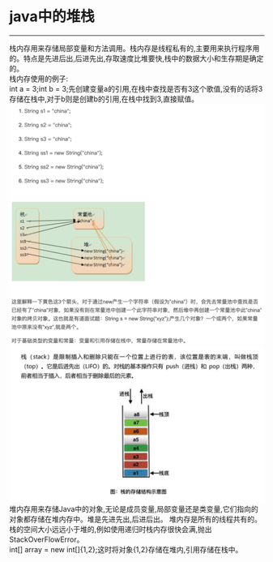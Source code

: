 # java中的堆栈
------
栈内存用来存储局部变量和方法调用。栈内存是线程私有的,主要用来执行程序用的。特点是先进后出,后进先出,存取速度比堆要快,栈中的数据大小和生存期是确定的。  
栈内存使用的例子:  
int a = 3;int b = 3;先创建变量a的引用,在栈中查找是否有3这个歌值,没有的话将3存储在栈中,对于b则是创建b的引用,在栈中找到3,直接赋值。  
![image](https://github.com/Li2210/deignPatternStudy/blob/master/img/stack02.png)  
![image](https://github.com/Li2210/deignPatternStudy/blob/master/img/stack.png)  
堆内存用来存储Java中的对象,无论是成员变量,局部变量还是类变量,它们指向的对象都存储在堆内存中。堆是先进先出,后进后出。
堆内存是所有的线程共有的。栈的空间大小远远小于堆的,例如使用递归时栈内存很快会满,抛出StackOverFlowError。  
int[] array = new int[]{1,2};这时将对象{1,2}存储在堆内,引用存储在栈中。  